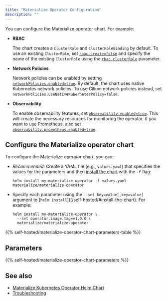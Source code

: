 ```yaml
---
title: "Materialize Operator Configuration"
description: ""
---
```


You can configure the Materialize operator chart. For example:

- **RBAC**

  The chart creates a `ClusterRole` and `ClusterRoleBinding` by default. To use
  an existing `ClusterRole`, set [`rbac.create=false`](/self-hosted/configuration/#rbaccreate) and specify the name of
  the existing `ClusterRole` using the
  [`rbac.clusterRole`](/self-hosted/configuration/#rbacclusterrole) parameter.

- **Network Policies**

  Network policies can be enabled by setting
  [`networkPolicies.enabled=true`](/self-hosted/configuration/#networkpoliciesenabled).
  By default, the chart uses native Kubernetes network policies. To use Cilium
  network policies instead, set
  `networkPolicies.useNativeKubernetesPolicy=false`.

- **Observability**

  To enable observability features, set
  [`observability.enabled=true`](/self-hosted/configuration/#observabilityenabled).
  This will create the necessary resources for monitoring the operator. If you
  want to use Prometheus, also set
  [`observability.prometheus.enabled=true`](/self-hosted/configuration/#observabilityprometheusenabled).


## Configure the Materialize operator chart

To configure the Materialize operator chart, you can:

- *Recommended:* Create a YAML file (e.g., `values.yaml`) that specifies the
  values for the parameters and then [install the chart](/self-hosted/#install-the-chart) with the `-f` flag:

  ```shell
  helm install my-materialize-operator -f values.yaml materialize/materialize-operator
  ```

- Specify each parameter using the `--set key=value[,key=value]` argument to
  [`helm install`]((/self-hosted/#install-the-chart). For example:

  ```shell
  helm install my-materialize-operator \
    --set operator.image.tag=v1.0.0 \
    materialize/materialize-operator
  ```

{{%  self-hosted/materialize-operator-chart-parameters-table %}}

## Parameters

{{%  self-hosted/materialize-operator-chart-parameters %}}

## See also

- [Materialize Kubernetes Operator Helm Chart](/self-hosted/)
- [Troubleshooting](/self-hosted/troubleshooting/)
